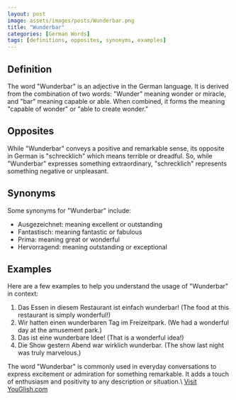 ```yaml
---
layout: post
image: assets/images/posts/Wunderbar.png
title: "Wunderbar"
categories: [German Words]
tags: [definitions, opposites, synonyms, examples]
---
```


## Definition
The word "Wunderbar" is an adjective in the German language. It is derived from the combination of two words: "Wunder" meaning wonder or miracle, and "bar" meaning capable or able. When combined, it forms the meaning "capable of wonder" or "able to create wonder."

## Opposites
While "Wunderbar" conveys a positive and remarkable sense, its opposite in German is "schrecklich" which means terrible or dreadful. So, while "Wunderbar" expresses something extraordinary, "schrecklich" represents something negative or unpleasant.

## Synonyms
Some synonyms for "Wunderbar" include:
- Ausgezeichnet: meaning excellent or outstanding
- Fantastisch: meaning fantastic or fabulous
- Prima: meaning great or wonderful
- Hervorragend: meaning outstanding or exceptional

## Examples
Here are a few examples to help you understand the usage of "Wunderbar" in context:

1. Das Essen in diesem Restaurant ist einfach wunderbar! (The food at this restaurant is simply wonderful!)
2. Wir hatten einen wunderbaren Tag im Freizeitpark. (We had a wonderful day at the amusement park.)
3. Das ist eine wunderbare Idee! (That is a wonderful idea!)
4. Die Show gestern Abend war wirklich wunderbar. (The show last night was truly marvelous.)

The word "Wunderbar" is commonly used in everyday conversations to express excitement or admiration for something remarkable. It adds a touch of enthusiasm and positivity to any description or situation.\ <a id="yg-widget-0" class="youglish-widget" data-query="Wunderbar" data-lang="german" data-components="8412" data-auto-start="0" data-bkg-color="theme_light" data-title="How%20to%20pronounce%20Wunderbar%20in%20German"  rel="nofollow" href="https://youglish.com">Visit YouGlish.com</a><script async src="https://youglish.com/public/emb/widget.js" charset="utf-8"></script>